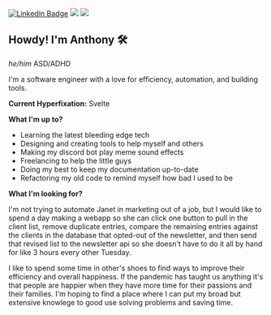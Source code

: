 
[![Linkedin Badge](https://img.shields.io/badge/-LinkedIn-0e76a8?style=flat-square&logo=Linkedin&logoColor=white)](https://www.linkedin.com/in/anthony-stabile-911409ba/)
![](https://img.shields.io/badge/Discord-Adoroam%238739-blue)
![](https://visitor-badge.glitch.me/badge?page_id=adoroam.adoroam)

## Howdy! I'm Anthony 🛠️

*he/him* ASD/ADHD

I'm a software engineer with a love for efficiency, automation, and building tools.

**Current Hyperfixation:** Svelte

**What I'm up to?**

- Learning the latest bleeding edge tech
- Designing and creating tools to help myself and others
- Making my discord bot play meme sound effects
- Freelancing to help the little guys
- Doing my best to keep my documentation up-to-date
- Refactoring my old code to remind myself how bad I used to be

**What I'm looking for?**

I'm not trying to automate Janet in marketing out of a job, but I would like to spend a day making a webapp so she can click one button to pull in the client list, remove duplicate entries, compare the remaining entries against the clients in the database that opted-out of the newsletter, and then send that revised list to the newsletter api so she doesn't have to do it all by hand for like 3 hours every other Tuesday.

I like to spend some time in other's shoes to find ways to improve their efficiency and overall happiness. If the pandemic has taught us anything it's that people are happier when they have more time for their passions and their families. I'm hoping to find a place where I can put my broad but extensive knowlege to good use solving problems and saving time.
